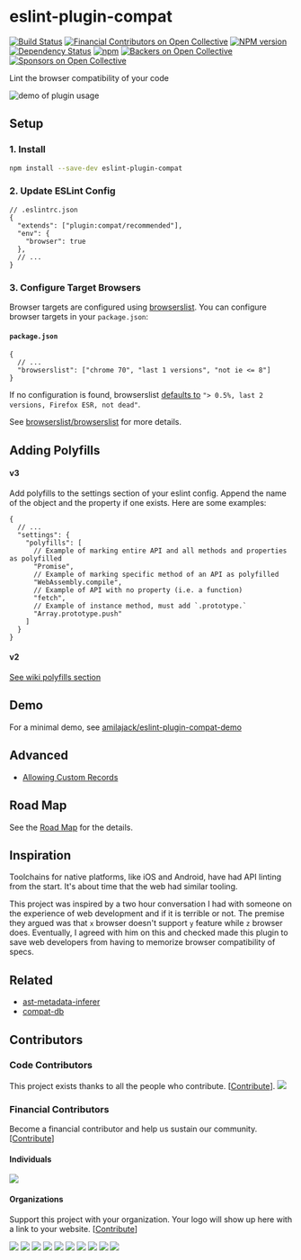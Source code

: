 eslint-plugin-compat
=====================
[![Build Status](https://dev.azure.com/amilajack/amilajack/_apis/build/status/amilajack.eslint-plugin-compat?branchName=master)](https://dev.azure.com/amilajack/amilajack/_build/latest?definitionId=7&branchName=master)
[![Financial Contributors on Open Collective](https://opencollective.com/eslint-plugin-compat/all/badge.svg?label=financial+contributors)](https://opencollective.com/eslint-plugin-compat) [![NPM version](https://badge.fury.io/js/eslint-plugin-compat.svg)](http://badge.fury.io/js/eslint-plugin-compat)
[![Dependency Status](https://img.shields.io/david/amilajack/eslint-plugin-compat.svg)](https://david-dm.org/amilajack/eslint-plugin-compat)
[![npm](https://img.shields.io/npm/dm/eslint-plugin-compat.svg)](https://npm-stat.com/charts.html?package=eslint-plugin-compat)
[![Backers on Open Collective](https://opencollective.com/eslint-plugin-compat/backers/badge.svg)](#backers) [![Sponsors on Open Collective](https://opencollective.com/eslint-plugin-compat/sponsors/badge.svg)](#sponsors)

Lint the browser compatibility of your code

![demo of plugin usage](https://raw.githubusercontent.com/amilajack/eslint-plugin-compat/master/img/eslint-plugin-compat-demo.gif)

## Setup

### 1. Install

```bash
npm install --save-dev eslint-plugin-compat
```

### 2. Update ESLint Config

```jsonc
// .eslintrc.json
{
  "extends": ["plugin:compat/recommended"],
  "env": {
    "browser": true
  },
  // ...
}
```

### 3. Configure Target Browsers

Browser targets are configured using [browserslist](https://github.com/browserslist/browserslist). You can configure browser targets in your `package.json`:

#### `package.json`

```jsonc
{
  // ...
  "browserslist": ["chrome 70", "last 1 versions", "not ie <= 8"]
}
```

If no configuration is found, browserslist [defaults to](https://github.com/browserslist/browserslist#queries) `"> 0.5%, last 2 versions, Firefox ESR, not dead"`.

See [browserslist/browserslist](https://github.com/browserslist/browserslist) for more details.

## Adding Polyfills

#### v3

Add polyfills to the settings section of your eslint config. Append the name of the object and the property if one exists. Here are some examples:

```jsonc
{
  // ...
  "settings": {
    "polyfills": [
      // Example of marking entire API and all methods and properties as polyfilled
      "Promise",
      // Example of marking specific method of an API as polyfilled
      "WebAssembly.compile",
      // Example of API with no property (i.e. a function)
      "fetch",
      // Example of instance method, must add `.prototype.`
      "Array.prototype.push"
    ]
  }
}
```

#### v2

[See wiki polyfills section](https://github.com/amilajack/eslint-plugin-compat/wiki/Adding-polyfills)

## Demo
For a minimal demo, see [amilajack/eslint-plugin-compat-demo](https://github.com/amilajack/eslint-plugin-compat-demo)

## Advanced
* [Allowing Custom Records](https://github.com/amilajack/eslint-plugin-compat/wiki/Custom-Compatibility-Records)

## Road Map

See the [Road Map](https://github.com/amilajack/eslint-plugin-compat/wiki) for the details.

## Inspiration

Toolchains for native platforms, like iOS and Android, have had API linting from the start. It's about time that the web had similar tooling.

This project was inspired by a two hour conversation I had with someone on the experience of web development and if it is terrible or not. The premise they argued was that `x` browser doesn't support `y` feature while `z` browser does. Eventually, I agreed with him on this and checked made this plugin to save web developers from having to memorize browser compatibility of specs.

## Related

* [ast-metadata-inferer](https://github.com/amilajack/ast-metadata-inferer)
* [compat-db](https://github.com/amilajack/compat-db)

## Contributors

### Code Contributors

This project exists thanks to all the people who contribute. [[Contribute](CONTRIBUTING.md)].
<a href="https://github.com/amilajack/eslint-plugin-compat/graphs/contributors"><img src="https://opencollective.com/eslint-plugin-compat/contributors.svg?width=890&button=false" /></a>

### Financial Contributors

Become a financial contributor and help us sustain our community. [[Contribute](https://opencollective.com/eslint-plugin-compat/contribute)]

#### Individuals

<a href="https://opencollective.com/eslint-plugin-compat"><img src="https://opencollective.com/eslint-plugin-compat/individuals.svg?width=890"></a>

#### Organizations

Support this project with your organization. Your logo will show up here with a link to your website. [[Contribute](https://opencollective.com/eslint-plugin-compat/contribute)]

<a href="https://opencollective.com/eslint-plugin-compat/organization/0/website"><img src="https://opencollective.com/eslint-plugin-compat/organization/0/avatar.svg"></a>
<a href="https://opencollective.com/eslint-plugin-compat/organization/1/website"><img src="https://opencollective.com/eslint-plugin-compat/organization/1/avatar.svg"></a>
<a href="https://opencollective.com/eslint-plugin-compat/organization/2/website"><img src="https://opencollective.com/eslint-plugin-compat/organization/2/avatar.svg"></a>
<a href="https://opencollective.com/eslint-plugin-compat/organization/3/website"><img src="https://opencollective.com/eslint-plugin-compat/organization/3/avatar.svg"></a>
<a href="https://opencollective.com/eslint-plugin-compat/organization/4/website"><img src="https://opencollective.com/eslint-plugin-compat/organization/4/avatar.svg"></a>
<a href="https://opencollective.com/eslint-plugin-compat/organization/5/website"><img src="https://opencollective.com/eslint-plugin-compat/organization/5/avatar.svg"></a>
<a href="https://opencollective.com/eslint-plugin-compat/organization/6/website"><img src="https://opencollective.com/eslint-plugin-compat/organization/6/avatar.svg"></a>
<a href="https://opencollective.com/eslint-plugin-compat/organization/7/website"><img src="https://opencollective.com/eslint-plugin-compat/organization/7/avatar.svg"></a>
<a href="https://opencollective.com/eslint-plugin-compat/organization/8/website"><img src="https://opencollective.com/eslint-plugin-compat/organization/8/avatar.svg"></a>
<a href="https://opencollective.com/eslint-plugin-compat/organization/9/website"><img src="https://opencollective.com/eslint-plugin-compat/organization/9/avatar.svg"></a>

